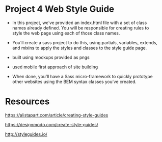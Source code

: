 # Project 4 Web Style Guide

- In this project, we’ve provided an index.html file with a set of class names already defined. You will be responsible for creating rules to style the web page using each of those class names. 

- You'll create a sass project to do this, using partials, variables, extends, and mixins to apply the styles and classes to the style guide page.  

- built using mockups provided as pngs

- used mobile first approach of site building

- When done, you’ll have a Sass micro-framework to quickly prototype other websites using the BEM syntax classes you’ve created.

# Resources

https://alistapart.com/article/creating-style-guides

https://designmodo.com/create-style-guides/

http://styleguides.io/
